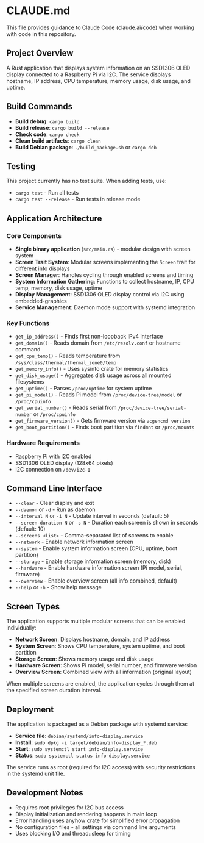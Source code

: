 # CLAUDE.md

This file provides guidance to Claude Code (claude.ai/code) when working with code in this repository.

## Project Overview

A Rust application that displays system information on an SSD1306 OLED display connected to a Raspberry Pi via I2C. The service displays hostname, IP address, CPU temperature, memory usage, disk usage, and uptime.

## Build Commands

- **Build debug**: `cargo build`
- **Build release**: `cargo build --release`
- **Check code**: `cargo check`
- **Clean build artifacts**: `cargo clean`
- **Build Debian package**: `./build_package.sh` or `cargo deb`

## Testing

This project currently has no test suite. When adding tests, use:
- `cargo test` - Run all tests
- `cargo test --release` - Run tests in release mode

## Application Architecture

### Core Components

- **Single binary application** (`src/main.rs`) - modular design with screen system
- **Screen Trait System**: Modular screens implementing the `Screen` trait for different info displays
- **Screen Manager**: Handles cycling through enabled screens and timing
- **System Information Gathering**: Functions to collect hostname, IP, CPU temp, memory, disk usage, uptime
- **Display Management**: SSD1306 OLED display control via I2C using embedded-graphics
- **Service Management**: Daemon mode support with systemd integration

### Key Functions

- `get_ip_address()` - Finds first non-loopback IPv4 interface
- `get_domain()` - Reads domain from `/etc/resolv.conf` or hostname command  
- `get_cpu_temp()` - Reads temperature from `/sys/class/thermal/thermal_zone0/temp`
- `get_memory_info()` - Uses sysinfo crate for memory statistics
- `get_disk_usage()` - Aggregates disk usage across all mounted filesystems
- `get_uptime()` - Parses `/proc/uptime` for system uptime
- `get_pi_model()` - Reads Pi model from `/proc/device-tree/model` or `/proc/cpuinfo`
- `get_serial_number()` - Reads serial from `/proc/device-tree/serial-number` or `/proc/cpuinfo`
- `get_firmware_version()` - Gets firmware version via `vcgencmd version`
- `get_boot_partition()` - Finds boot partition via `findmnt` or `/proc/mounts`

### Hardware Requirements

- Raspberry Pi with I2C enabled
- SSD1306 OLED display (128x64 pixels)
- I2C connection on `/dev/i2c-1`

## Command Line Interface

- `--clear` - Clear display and exit
- `--daemon` or `-d` - Run as daemon
- `--interval N` or `-i N` - Update interval in seconds (default: 5)
- `--screen-duration N` or `-s N` - Duration each screen is shown in seconds (default: 10)
- `--screens <list>` - Comma-separated list of screens to enable
- `--network` - Enable network information screen
- `--system` - Enable system information screen (CPU, uptime, boot partition)
- `--storage` - Enable storage information screen (memory, disk)
- `--hardware` - Enable hardware information screen (Pi model, serial, firmware)
- `--overview` - Enable overview screen (all info combined, default)
- `--help` or `-h` - Show help message

## Screen Types

The application supports multiple modular screens that can be enabled individually:

- **Network Screen**: Displays hostname, domain, and IP address
- **System Screen**: Shows CPU temperature, system uptime, and boot partition
- **Storage Screen**: Shows memory usage and disk usage
- **Hardware Screen**: Shows Pi model, serial number, and firmware version
- **Overview Screen**: Combined view with all information (original layout)

When multiple screens are enabled, the application cycles through them at the specified screen duration interval.

## Deployment

The application is packaged as a Debian package with systemd service:

- **Service file**: `debian/systemd/info-display.service`
- **Install**: `sudo dpkg -i target/debian/info-display_*.deb`
- **Start**: `sudo systemctl start info-display.service`
- **Status**: `sudo systemctl status info-display.service`

The service runs as root (required for I2C access) with security restrictions in the systemd unit file.

## Development Notes

- Requires root privileges for I2C bus access
- Display initialization and rendering happens in main loop
- Error handling uses anyhow crate for simplified error propagation
- No configuration files - all settings via command line arguments
- Uses blocking I/O and thread::sleep for timing